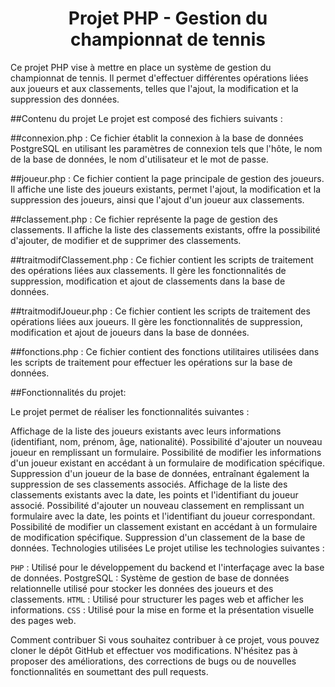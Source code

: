 <div align="center">

# Projet PHP - Gestion du championnat de tennis

</div>

Ce projet PHP vise à mettre en place un système de gestion du championnat de tennis. Il permet d'effectuer différentes opérations liées aux joueurs et aux classements, telles que l'ajout, la modification et la suppression des données.

##Contenu du projet
Le projet est composé des fichiers suivants :

##connexion.php : Ce fichier établit la connexion à la base de données PostgreSQL en utilisant les paramètres de connexion tels que l'hôte, le nom de la base de données, le nom d'utilisateur et le mot de passe.

##joueur.php : Ce fichier contient la page principale de gestion des joueurs. Il affiche une liste des joueurs existants, permet l'ajout, la modification et la suppression des joueurs, ainsi que l'ajout d'un joueur aux classements.

##classement.php : Ce fichier représente la page de gestion des classements. Il affiche la liste des classements existants, offre la possibilité d'ajouter, de modifier et de supprimer des classements.

##traitmodifClassement.php : Ce fichier contient les scripts de traitement des opérations liées aux classements. Il gère les fonctionnalités de suppression, modification et ajout de classements dans la base de données.

##traitmodifJoueur.php : Ce fichier contient les scripts de traitement des opérations liées aux joueurs. Il gère les fonctionnalités de suppression, modification et ajout de joueurs dans la base de données.

##fonctions.php : Ce fichier contient des fonctions utilitaires utilisées dans les scripts de traitement pour effectuer les opérations sur la base de données.

##Fonctionnalités du projet:

Le projet permet de réaliser les fonctionnalités suivantes :

Affichage de la liste des joueurs existants avec leurs informations (identifiant, nom, prénom, âge, nationalité).
Possibilité d'ajouter un nouveau joueur en remplissant un formulaire.
Possibilité de modifier les informations d'un joueur existant en accédant à un formulaire de modification spécifique.
Suppression d'un joueur de la base de données, entraînant également la suppression de ses classements associés.
Affichage de la liste des classements existants avec la date, les points et l'identifiant du joueur associé.
Possibilité d'ajouter un nouveau classement en remplissant un formulaire avec la date, les points et l'identifiant du joueur correspondant.
Possibilité de modifier un classement existant en accédant à un formulaire de modification spécifique.
Suppression d'un classement de la base de données.
Technologies utilisées
Le projet utilise les technologies suivantes :

`PHP` : Utilisé pour le développement du backend et l'interfaçage avec la base de données.
PostgreSQL : Système de gestion de base de données relationnelle utilisé pour stocker les données des joueurs et des classements.
`HTML` : Utilisé pour structurer les pages web et afficher les informations.
`CSS` : Utilisé pour la mise en forme et la présentation visuelle des pages web.

Comment contribuer
Si vous souhaitez contribuer à ce projet, vous pouvez cloner le dépôt GitHub et effectuer vos modifications. N'hésitez pas à proposer des améliorations, des corrections de bugs ou de nouvelles fonctionnalités en soumettant des pull requests.
